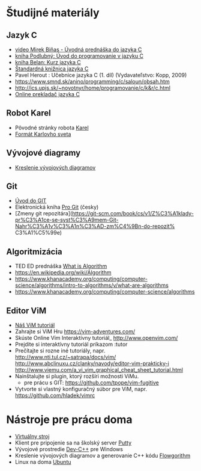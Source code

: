 # Študijné materiály

## Jazyk C

- [video Mirek Biňas - Úvodná prednáška do jazyka C](http://it4kt.cnl.sk/c/pvjc/2016/lecture.01.html)
- [kniha Podlubný: Úvod do programovanie v jazyku C](http://people.tuke.sk/igor.podlubny/C/index.htm)
- [kniha Belan: Kurz jazyka C](https://www.smnd.sk/anino/moje/C.pdf)
- [Štandardná knižnica jazyka C](http://www.cplusplus.com/reference/clibrary/)
- Pavel Herout : Učebnice jazyka C (1. díl) (Vydavateľstvo: Kopp, 2009)
- https://www.smnd.sk/anino/programming/c/saloun/obsah.htm
- http://ics.upjs.sk/~novotnyr/home/programovanie/c/k&r/c.html
- [Online prekladač jazyka C](http://coliru.stacked-crooked.com/)


## Robot Karel

- Pôvodné stránky robota [Karel](https://www.cs.mtsu.edu/~untch/karel/)
- [Formát Karlovho sveta ](karlovsvet)

## Vývojové diagramy

- [Kreslenie vývojových diagramov](http://it4kt.cnl.sk/c/zap/#!/flowcharts)

## Git

- [Úvod do GIT](http://it4kt.cnl.sk/c/zap/#!/2017%252Flabs.04)
- Elektronická kniha [Pro Git](https://git-scm.com/book/cs/v1) (česky)
- [Zmeny git repozitára](https://git-scm.com/book/cs/v1/Z%C3%A1klady-pr%C3%A1ce-se-syst%C3%A9mem-Git-Nahr%C3%A1v%C3%A1n%C3%AD-zm%C4%9Bn-do-repozit%
C3%A1%C5%99e)

## Algoritmizácia

- TED ED prednáška [What is Algorithm](https://www.youtube.com/watch?v=6hfOvs8pY1k)
- https://en.wikipedia.org/wiki/Algorithm
- https://www.khanacademy.org/computing/computer-science/algorithms/intro-to-algorithms/v/what-are-algorithms
- https://www.khanacademy.org/computing/computer-science/algorithms

## Editor ViM

- [Náš ViM tutoriál](vim)
- Zahrajte si ViM Hru
	https://vim-adventures.com/
- Skúste Online Vim Interaktívny tutoriál_
	http://www.openvim.com/
- Prejdite si interaktívny tutoriál príkazom :tutor
- Prečítajte si rozne iné tutoriály, napr.
	http://www.nti.tul.cz/~satrapa/docs/vim/
    http://www.abclinuxu.cz/clanky/navody/editor-vim-prakticky-i
    http://www.viemu.com/a_vi_vim_graphical_cheat_sheet_tutorial.html
- Nainštalujte si plugin, ktorý rozšíri možnosti ViMu.
	- pre prácu s GIT: https://github.com/tpope/vim-fugitive
- Vytvorte si vlastný konfiguračný súbor pre ViM, napr.
	https://github.com/hladek/vimrc


# Nástroje pre prácu doma

- [Virtuálny stroj](http://it4kt.cnl.sk/c/zap/#!/2016-ZS%252Fproblemset.00)
- Klient pre pripojenie sa na školský server [Putty](http://www.chiark.greenend.org.uk/~sgtatham/putty/)
- Vývojové prostredie [Dev-C++](http://orwelldevcpp.blogspot.sk/) pre Windows 
- Kreslenie vývojových diagramov a generovanie C++ kódu [Flowgorithm](http://www.flowgorithm.org/)
- Linux na doma [Ubuntu](http://www.ubuntu.com/download/desktop)


